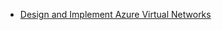 <ul>
  <li>
    <a href="https://nisha318.github.io/2023/08/01/Create-Virtual-Networks-in-Azure.html">Design and Implement Azure Virtual Networks</a>
    
  </li>
  
</ul>
